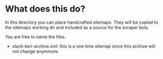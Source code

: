 # What does this do?

In this directory you can place handcrafted sitemaps. They will be copied to the sitemaps working dir and included as a source for the scraper bots.

You are free to name the files.

- slack-keri-archive.xml: this is a one time sitemap since this archive will not change anymmore.
